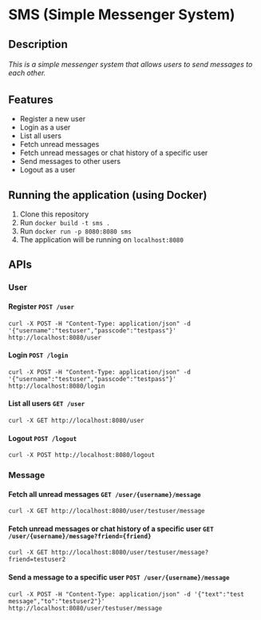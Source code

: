 # SMS (Simple Messenger System)
## Description
###### This is a simple messenger system that allows users to send messages to each other.
## Features
- Register a new user
- Login as a user
- List all users
- Fetch unread messages
- Fetch unread messages or chat history of a specific user
- Send messages to other users
- Logout as a user
## Running the application (using Docker)
1. Clone this repository
2. Run `docker build -t sms .`
3. Run `docker run -p 8080:8080 sms`
4. The application will be running on `localhost:8080`
## APIs
### User
#### Register `POST /user`
````
curl -X POST -H "Content-Type: application/json" -d '{"username":"testuser","passcode":"testpass"}' http://localhost:8080/user
````
#### Login `POST /login`
````
curl -X POST -H "Content-Type: application/json" -d '{"username":"testuser","passcode":"testpass"}' http://localhost:8080/login
````
#### List all users `GET /user`
````
curl -X GET http://localhost:8080/user
````
#### Logout `POST /logout`
````
curl -X POST http://localhost:8080/logout
````
### Message
#### Fetch all unread messages `GET /user/{username}/message`
````
curl -X GET http://localhost:8080/user/testuser/message
````
#### Fetch unread messages or chat history of a specific user `GET /user/{username}/message?friend={friend}`
````
curl -X GET http://localhost:8080/user/testuser/message?friend=testuser2
````
#### Send a message to a specific user `POST /user/{username}/message`
````
curl -X POST -H "Content-Type: application/json" -d '{"text":"test message","to":"testuser2"}' http://localhost:8080/user/testuser/message
````